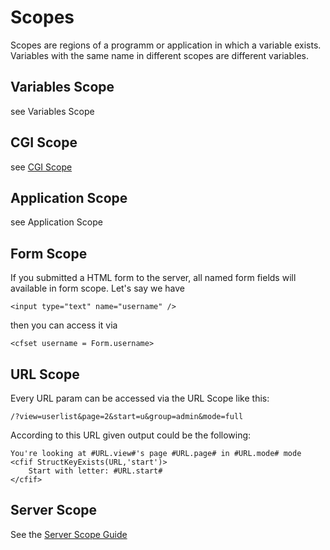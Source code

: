 # Scopes
Scopes are regions of a programm or application in which a variable exists. Variables with the same name in different scopes are different variables.

## Variables Scope
see Variables Scope

## CGI Scope
see [CGI Scope](/cgi-scope)

## Application Scope
see Application Scope

## Form Scope
If you submitted a HTML form to the server, all named form fields will available in form scope. Let's say we have

	<input type="text" name="username" />
	
then you can access it via

	<cfset username = Form.username>
	
## URL Scope
Every URL param can be accessed via the URL Scope like this:

	/?view=userlist&page=2&start=u&group=admin&mode=full
	
According to this URL given output could be the following:

	You're looking at #URL.view#'s page #URL.page# in #URL.mode# mode
	<cfif StructKeyExists(URL,'start')>
		Start with letter: #URL.start#
	</cfif>

## Server Scope

See the [Server Scope Guide](/server-scope)